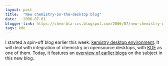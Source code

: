 ```yaml
---
layout: post
title:  "New chemistry-on-the-desktop blog"
date:   2006-07-01
blogger-link: https://chem-bla-ics.blogspot.com/2006/07/new-chemistry-on-desktop-blog.html
tags: kde
---
```


I started a spin-off blog earlier this week: [kemistry desktop environment](http://kemistry-desktop.blogspot.com/). It will deal with
integration of chemistry on opensource desktops, with [KDE](http://www.kde.org/) as one of them. Today, it features an
[overview of earlier blogs](http://kemistry-desktop.blogspot.com/2006/07/overview-of-earlier-blogs.html) on the subject in this new blog.
